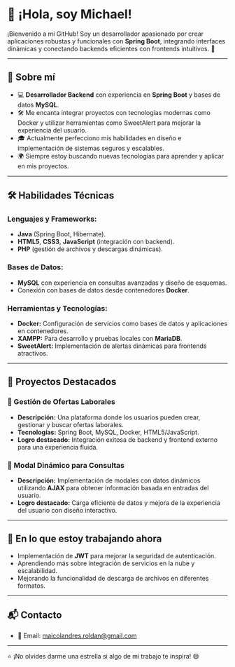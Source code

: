 # 👋 ¡Hola, soy Michael!  

¡Bienvenido a mi GitHub! Soy un desarrollador apasionado por crear aplicaciones robustas y funcionales con **Spring Boot**, integrando interfaces dinámicas y conectando backends eficientes con frontends intuitivos. 🚀  

---

## 🌟 **Sobre mí**  

- 💻 **Desarrollador Backend** con experiencia en **Spring Boot** y bases de datos **MySQL**.  
- 🛠️ Me encanta integrar proyectos con tecnologías modernas como Docker y utilizar herramientas como SweetAlert para mejorar la experiencia del usuario.  
- 🎓 Actualmente perfecciono mis habilidades en diseño e implementación de sistemas seguros y escalables.  
- 🌍 Siempre estoy buscando nuevas tecnologías para aprender y aplicar en mis proyectos.  

---

## 🛠️ **Habilidades Técnicas**  

### Lenguajes y Frameworks:  
- **Java** (Spring Boot, Hibernate).  
- **HTML5**, **CSS3**, **JavaScript** (integración con backend).  
- **PHP** (gestión de archivos y descargas dinámicas).  

### Bases de Datos:  
- **MySQL** con experiencia en consultas avanzadas y diseño de esquemas.  
- Conexión con bases de datos desde contenedores **Docker**.  

### Herramientas y Tecnologías:  
- **Docker:** Configuración de servicios como bases de datos y aplicaciones en contenedores.  
- **XAMPP:** Para desarrollo y pruebas locales con **MariaDB**.  
- **SweetAlert:** Implementación de alertas dinámicas para frontends atractivos.  

---

## 💼 **Proyectos Destacados**  

### 🔹 Gestión de Ofertas Laborales  
- **Descripción:** Una plataforma donde los usuarios pueden crear, gestionar y buscar ofertas laborales.  
- **Tecnologías:** Spring Boot, MySQL, Docker, HTML5/JavaScript.  
- **Logro destacado:** Integración exitosa de backend y frontend externo para una experiencia fluida.  

### 🔹 Modal Dinámico para Consultas  
- **Descripción:** Implementación de modales con datos dinámicos utilizando **AJAX** para obtener información basada en entradas del usuario.  
- **Logro destacado:** Carga eficiente de datos y mejora de la experiencia del usuario con diseño interactivo.  

---

## 🚧 **En lo que estoy trabajando ahora**  
- Implementación de **JWT** para mejorar la seguridad de autenticación.  
- Aprendiendo más sobre integración de servicios en la nube y escalabilidad.  
- Mejorando la funcionalidad de descarga de archivos en diferentes formatos.  

---

## 📬 **Contacto**  

- 📧 Email: maicolandres.roldan@gmail.com  

---

⭐ ¡No olvides darme una estrella si algo de mi trabajo te inspira! 😄  
